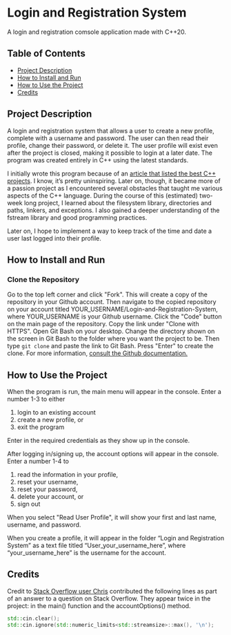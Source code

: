 # Login and Registration System
A login and registration comsole application made with C++20.



## Table of Contents
  * [Project Description](#project-description)
  * [How to Install and Run](#how-to-install-and-run)
  * [How to Use the Project](#how-to-use-the-project)
  * [Credits](#credits)


## Project Description
A login and registration system that allows a user to create a new profile, complete with a username and password. The user can then read their profile, change their password, or delete it. The user profile will exist even after the project is closed, making it possible to login at a later date. The program was created entirely in C++ using the latest standards.

I initially wrote this program because of an [article that listed the best C++ projects](https://hackr.io/blog/cpp-projects). I know, it’s pretty uninspiring. Later on, though, it became more of a passion project as I encountered several obstacles that taught me various aspects of the C++ language. During the course of this (estimated) two-week long project, I learned about the filesystem library, directories and paths, linkers, and exceptions. I also gained a deeper understanding of the fstream library and good programming practices.

Later on, I hope to implement a way to keep track of the time and date a user last logged into their profile.



## How to Install and Run
### Clone the Repository
Go to the top left corner and click "Fork". This will create a copy of the repository in your Github account. Then navigate to the copied repository on your account titled YOUR_USERNAME/Login-and-Registration-System, where YOUR_USERNAME is your Github username. Click the "Code" button on the main page of the repository. Copy the link under "Clone with HTTPS". Open Git Bash on your desktop. Change the directory shown on the screen in Git Bash to the folder where you want the project to be. Then type ```git clone``` and paste the link to Git Bash. Press "Enter" to create the clone. For more information, <a href="https://docs.github.com/en/repositories/creating-and-managing-repositories/cloning-a-repository">consult the Github documentation.</a>

## How to Use the Project
When the program is run, the main menu will appear in the console. Enter a number 1-3 to either

1. login to an existing account
2. create a new profile, or
3. exit the program

Enter in the required credentials as they show up in the console. 



After logging in/signing up, the account options will appear in the console. Enter a number 1-4 to

1. read the information in your profile,
2. reset your username,
3. reset your password,
4. delete your account, or
5. sign out

When you select "Read User Profile", it will show your first and last name, username, and password. 

When you create a profile, it will appear in the folder “Login and Registration System” as a text file titled “User_your_username_here”, where “your_username_here” is the username for the account.


## Credits
Credit to [Stack Overflow user Chris](https://stackoverflow.com/users/962089/chris) contributed the following lines as part of an answer to a question on Stack Overflow. They appear twice in the project: in the main() function and the accountOptions() method.

```C++
std::cin.clear();
std::cin.ignore(std::numeric_limits<std::streamsize>::max(), '\n');
```
